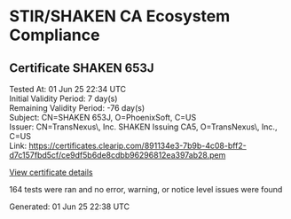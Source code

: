 # STIR/SHAKEN CA Ecosystem Compliance

## Certificate SHAKEN 653J

Tested At: 01 Jun 25 22:34 UTC\
Initial Validity Period: 7 day(s)\
Remaining Validity Period: -76 day(s)\
Subject: CN=SHAKEN 653J, O=PhoenixSoft, C=US\
Issuer: CN=TransNexus\\, Inc. SHAKEN Issuing CA5, O=TransNexus\\, Inc., C=US\
Link: https://certificates.clearip.com/891134e3-7b9b-4c08-bff2-d7c157fbd5cf/ce9df5b6de8cdbb96296812ea397ab28.pem

[View certificate details](https://x509.io/?cert=MIICyjCCAnGgAwIBAgIQeSEykA2A3rApo%2F0fvDOkCTAKBggqhkjOPQQDAjBWMQswCQYDVQQGEwJVUzEZMBcGA1UEChMQVHJhbnNOZXh1cywgSW5jLjEsMCoGA1UEAxMjVHJhbnNOZXh1cywgSW5jLiBTSEFLRU4gSXNzdWluZyBDQTUwHhcNMjUwMzEwMTMwNzQ2WhcNMjUwMzE3MTMwNzQ1WjA5MQswCQYDVQQGEwJVUzEUMBIGA1UEChMLUGhvZW5peFNvZnQxFDASBgNVBAMTC1NIQUtFTiA2NTNKMFkwEwYHKoZIzj0CAQYIKoZIzj0DAQcDQgAEh%2FWTOM2KGjLm6ywUVWuaxt2n3%2FzI0ZDvMro60mFN13zi0DL3SeZEowouk6CniyVcrrRVr6t7Q%2BnHNfJHai%2BqtKOCATwwggE4MAwGA1UdEwEB%2FwQCMAAwDgYDVR0PAQH%2FBAQDAgeAMB0GA1UdDgQWBBQOSLkVlG%2FuKkIiQkxpluddGzr%2BBTAfBgNVHSMEGDAWgBTaALOH%2BII%2Fv7oiomRjtfYvzI51yjAXBgNVHSAEEDAOMAwGCmCGSAGG%2FwkBAQQwgaYGA1UdHwSBnjCBmzCBmKA6oDiGNmh0dHBzOi8vYXV0aGVudGljYXRlLWFwaS5pY29uZWN0aXYuY29tL2Rvd25sb2FkL3YxL2NybKJapFgwVjEUMBIGA1UEBwwLQnJpZGdld2F0ZXIxCzAJBgNVBAgMAk5KMRMwEQYDVQQDDApTVEktUEEgQ1JMMQswCQYDVQQGEwJVUzEPMA0GA1UECgwGU1RJLVBBMBYGCCsGAQUFBwEaBAowCKAGFgQ2NTNKMAoGCCqGSM49BAMCA0cAMEQCIAh1WU1Mc0YC%2B8MgvUwPK83WUnqX28x5I68v%2B9GPLFXUAiBysGk37pQa%2FaFnFZ7W%2Fdhtg0AVQGcXFMAgn32ib6e3PQ%3D%3D)

164 tests were ran and no error, warning, or notice level issues were found


Generated: 01 Jun 25 22:38 UTC
